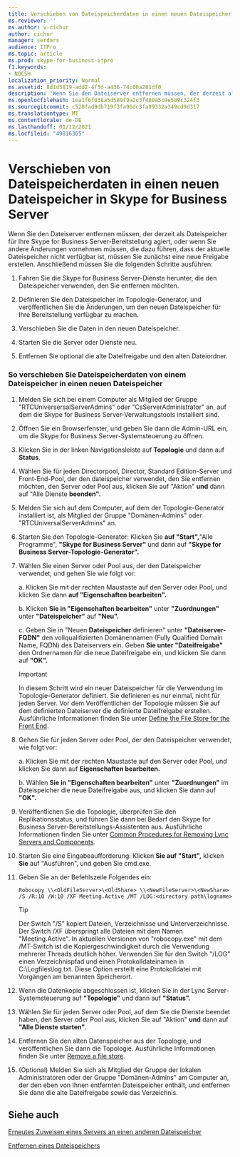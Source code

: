 ```yaml
---
title: Verschieben von Dateispeicherdaten in einen neuen Dateispeicher in Skype for Business Server
ms.reviewer: ''
ms.author: v-cichur
author: cichur
manager: serdars
audience: ITPro
ms.topic: article
ms.prod: skype-for-business-itpro
f1.keywords:
- NOCSH
localization_priority: Normal
ms.assetid: 8d1d5819-add2-4f5d-a436-74c00a281df0
description: 'Wenn Sie den Dateiserver entfernen müssen, der derzeit als Dateispeicher für Ihre Skype for Business Server-Bereitstellung agiert, oder wenn Sie andere Änderungen vornehmen müssen, die dazu führen, dass der aktuelle Dateispeicher nicht verfügbar ist, müssen Sie zunächst eine neue Freigabe erstellen. Anschließend müssen Sie die folgenden Schritte ausführen:'
ms.openlocfilehash: 1ea1f6f038a5d589f9a2c3f480a5c9e589c324f3
ms.sourcegitcommit: c528fad9db719f3fa96dc3fa99332a349cd9d317
ms.translationtype: MT
ms.contentlocale: de-DE
ms.lasthandoff: 01/12/2021
ms.locfileid: "49816365"
---
```

# <a name="move-file-store-data-to-a-new-file-store-in-skype-for-business-server"></a>Verschieben von Dateispeicherdaten in einen neuen Dateispeicher in Skype for Business Server

Wenn Sie den Dateiserver entfernen müssen, der derzeit als Dateispeicher für Ihre Skype for Business Server-Bereitstellung agiert, oder wenn Sie andere Änderungen vornehmen müssen, die dazu führen, dass der aktuelle Dateispeicher nicht verfügbar ist, müssen Sie zunächst eine neue Freigabe erstellen. Anschließend müssen Sie die folgenden Schritte ausführen:

1. Fahren Sie die Skype for Business Server-Dienste herunter, die den Dateispeicher verwenden, den Sie entfernen möchten.

2. Definieren Sie den Dateispeicher im Topologie-Generator, und veröffentlichen Sie die Änderungen, um den neuen Dateispeicher für Ihre Bereitstellung verfügbar zu machen.

3. Verschieben Sie die Daten in den neuen Dateispeicher.

4. Starten Sie die Server oder Dienste neu.

5. Entfernen Sie optional die alte Dateifreigabe und den alten Dateiordner.

### <a name="to-move-file-store-data-from-one-file-store-to-a-new-file-store"></a>So verschieben Sie Dateispeicherdaten von einem Dateispeicher in einen neuen Dateispeicher

1. Melden Sie sich bei einem Computer als Mitglied der Gruppe "RTCUniversersalServerAdmins" oder "CsServerAdministrator" an, auf dem die Skype for Business Server-Verwaltungstools installiert sind.

2. Öffnen Sie ein Browserfenster, und geben Sie dann die Admin-URL ein, um die Skype for Business Server-Systemsteuerung zu öffnen.

3. Klicken Sie in der linken Navigationsleiste auf **Topologie** und dann auf **Status**.

4. Wählen Sie für jeden Directorpool, Director, Standard Edition-Server und Front-End-Pool, der den dateispeicher verwendet, den Sie entfernen möchten, den Server oder Pool aus, klicken Sie auf "Aktion" **und** dann auf "Alle Dienste **beenden".**

5. Melden Sie sich auf dem Computer, auf dem der Topologie-Generator installiert ist, als Mitglied der Gruppe "Domänen-Admins" oder "RTCUniversalServerAdmins" an.

6. Starten Sie den Topologie-Generator: Klicken Sie **auf "Start",**"Alle Programme",  **"Skype for Business Server"** und dann auf **"Skype for Business Server-Topologie-Generator".**

7. Wählen Sie einen Server oder Pool aus, der den Dateispeicher verwendet, und gehen Sie wie folgt vor:

   a. Klicken Sie mit der rechten Maustaste auf den Server oder Pool, und klicken Sie dann **auf "Eigenschaften bearbeiten".**

   b. Klicken **Sie in "Eigenschaften bearbeiten"** unter **"Zuordnungen"** unter **"Dateispeicher"** auf **"Neu".**

   c. Geben Sie in "Neuen **Dateispeicher** definieren" unter **"Dateiserver-FQDN"** den vollqualifizierten Domänennamen (Fully Qualified Domain Name, FQDN) des Dateiservers ein. Geben **Sie unter "Dateifreigabe"** den Ordnernamen für die neue Dateifreigabe ein, und klicken Sie dann auf **"OK".**

     > [!IMPORTANT]
     > In diesem Schritt wird ein neuer Dateispeicher für die Verwendung im Topologie-Generator definiert. Sie definieren es nur einmal, nicht für jeden Server. Vor dem Veröffentlichen der Topologie müssen Sie auf dem definierten Dateiserver die definierte Dateifreigabe erstellen. Ausführliche Informationen finden Sie unter [Define the File Store for the Front End](https://technet.microsoft.com/library/90994400-c4e5-4509-af41-121ac716fbca.aspx).

8. Gehen Sie für jeden Server oder Pool, der den Dateispeicher verwendet, wie folgt vor:

   a. Klicken Sie mit der rechten Maustaste auf den Server oder Pool, und klicken Sie dann auf **Eigenschaften bearbeiten.**

   b. Wählen **Sie in "Eigenschaften bearbeiten"** unter **"Zuordnungen"** im Dateispeicher die neue Dateifreigabe aus, und klicken Sie dann auf **"OK".** 

9. Veröffentlichen Sie die Topologie, überprüfen Sie den Replikationsstatus, und führen Sie dann bei Bedarf den Skype for Business Server-Bereitstellungs-Assistenten aus. Ausführliche Informationen finden Sie unter [Common Procedures for Removing Lync Servers and Components](https://technet.microsoft.com/library/5438ce1e-57fa-4031-8bdb-3af6581d901b.aspx).

10. Starten Sie eine Eingabeaufforderung: Klicken **Sie auf "Start",** klicken **Sie** auf "Ausführen", und geben Sie cmd.exe.

11. Geben Sie an der Befehlszeile Folgendes ein:

    ```console
    Robocopy \\<OldFileServer>\<OldShare> \\<NewFileServer>\<NewShare> /S /R:10 /W:10 /XF Meeting.Active /MT /LOG:<directory path\logname>
    ```

    > [!TIP]
    > Der Switch "/S" kopiert Dateien, Verzeichnisse und Unterverzeichnisse. Der Switch /XF überspringt alle Dateien mit dem Namen "Meeting.Active". In aktuellen Versionen von "robocopy.exe" mit dem /MT-Switch ist die Kopiergeschwindigkeit durch die Verwendung mehrerer Threads deutlich höher. Verwenden Sie für den Switch "/LOG" einen Verzeichnispfad und einen Protokolldateinamen in C:\Logfiles\log.txt. Diese Option erstellt eine Protokolldatei mit Vorgängen am benannten Speicherort.

12. Wenn die Datenkopie abgeschlossen ist, klicken Sie in der Lync Server-Systemsteuerung auf **"Topologie"** und dann auf **"Status".**

13. Wählen Sie für jeden Server oder Pool, auf dem Sie die Dienste beendet haben, den Server oder Pool aus, klicken Sie auf "Aktion" **und** dann auf **"Alle Dienste starten".**

14. Entfernen Sie den alten Datenspeicher aus der Topologie, und veröffentlichen Sie dann die Topologie. Ausführliche Informationen finden Sie unter [Remove a file store](https://technet.microsoft.com/library/1ba7eb15-5c87-4357-b4d8-f59409ac7f71.aspx).

15. (Optional) Melden Sie sich als Mitglied der Gruppe der lokalen Administratoren oder der Gruppe "Domänen-Admins" am Computer an, der den eben von Ihnen entfernten Dateispeicher enthält, und entfernen Sie dann die alte Dateifreigabe sowie das Verzeichnis.

## <a name="see-also"></a>Siehe auch

[Erneutes Zuweisen eines Servers an einen anderen Dateispeicher](https://technet.microsoft.com/library/18509cce-a4d2-4537-a822-f99de6d7598e.aspx)

[Entfernen eines Dateispeichers](https://technet.microsoft.com/library/1ba7eb15-5c87-4357-b4d8-f59409ac7f71.aspx)
